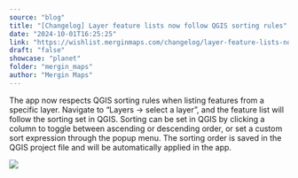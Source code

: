 ```yaml
---
source: "blog"
title: "[Changelog] Layer feature lists now follow QGIS sorting rules"
date: "2024-10-01T16:25:25"
link: "https://wishlist.merginmaps.com/changelog/layer-feature-lists-now-follow-qgis-sorting-rules?utm_source=qgis"
draft: "false"
showcase: "planet"
folder: "mergin_maps"
author: "Mergin Maps"
---
```


<p>The app now respects QGIS sorting rules when listing features from a specific layer. Navigate to “Layers -&gt; select a layer”, and the feature list will follow the sorting set in QGIS. Sorting can be set in QGIS by clicking a column to toggle between ascending or descending order, or set a custom sort expression through the popup menu. The sorting order is saved in the QGIS project file and will be automatically applied in the app.</p><img src="https://vault.featureos.app/uploads/attachment/upload/thumb-85f6bf3e01fb56663b82d083c36db9d1.png" /><div class="mb-2 flex gap-3 empty:hidden -ml-2"></div>
